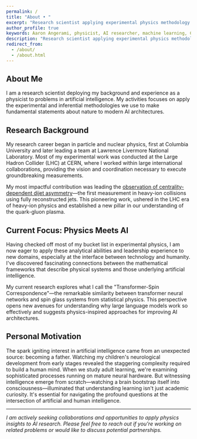 ```yaml
---
permalink: /
title: "About • "
excerpt: "Research scientist applying experimental physics methodology to AI."
author_profile: true
keywords: Aaron Angerami, physicist, AI researcher, machine learning, CERN, ATLAS, nuclear physics, particle physics
description: "Research scientist applying experimental physics methodology to AI"
redirect_from: 
  - /about/
  - /about.html
---
```


## About Me

I am a research scientist deploying my background and experience as a physicist to problems in artificial intelligence. 
My activities focuses on apply the experimental and inferential methodologies we use to make fundamental statements about nature to modern AI architectures.

## Research Background

My research career began in particle and nuclear physics, first at Columbia University and later leading a team at Lawrence Livermore National Laboratory. Most of my experimental work was conducted at the Large Hadron Collider (LHC) at CERN, where I worked within large international collaborations, providing the vision and coordination necessary to execute groundbreaking measurements. 

My most impactful contribution was leading the [observation of centrality-dependent dijet asymmetry](https://arxiv.org/abs/1011.6182)—the first measurement in heavy-ion collisions using fully reconstructed jets. This pioneering work, ushered in the LHC era of heavy-ion physics and established a new pillar in our understanding of the quark-gluon plasma.

## Current Focus: Physics Meets AI

Having checked off most of my bucket list in experimental physics, I am now eager to apply these analytical abilities and leadership experience to new domains, especially at the interface between technology and humanity. I've discovered fascinating connections between the mathematical frameworks that describe physical systems and those underlying artificial intelligence.

My current research explores what I call the "Transformer-Spin Correspondence"—the remarkable similarity between transformer neural networks and spin glass systems from statistical physics. This perspective opens new avenues for understanding why large language models work so effectively and suggests physics-inspired approaches for improving AI architectures.

## Personal Motivation

The spark igniting interest in artificial intelligence came from an unexpected source: becoming a father. Watching my children's neurological development from early stages revealed the staggering complexity required to build a human mind. When we study adult learning, we're examining sophisticated processes running on mature neural hardware. But witnessing intelligence emerge from scratch—watching a brain bootstrap itself into consciousness—illuminated that understanding learning isn't just academic curiosity. It's essential for navigating the profound questions at the intersection of artificial and human intelligence.

---

*I am actively seeking collaborations and opportunities to apply physics insights to AI research. Please feel free to reach out if you're working on related problems or would like to discuss potential partnerships.*

